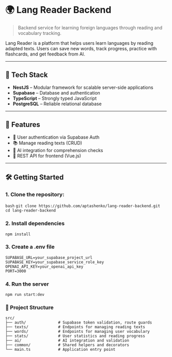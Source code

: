 # 🌍 Lang Reader Backend

> Backend service for learning foreign languages through reading and vocabulary tracking.

Lang Reader is a platform that helps users learn languages by reading adapted texts. Users can save new words, track progress, practice with flashcards, and get feedback from AI.

---

## 🚀 Tech Stack

- **NestJS** – Modular framework for scalable server-side applications
- **Supabase** – Database and authentication
- **TypeScript** – Strongly typed JavaScript
- **PostgreSQL** – Reliable relational database

---

## 🧠 Features

- 🔐 User authentication via Supabase Auth
- 📚 Manage reading texts (CRUD)
- 💬 AI integration for comprehension checks
- 💾 REST API for frontend (Vue.js)

---

## 🛠️ Getting Started

### 1. Clone the repository:

```bash```
``git clone https://github.com/aptashenko/lang-reader-backend.git
cd lang-reader-backend``

### 2. Install dependencies

``npm install``

### 3. Create a .env file

```
SUPABASE_URL=your_supabase_project_url
SUPABASE_KEY=your_supabase_service_role_key
OPENAI_API_KEY=your_openai_api_key
PORT=3000
```

### 4. Run the server
``npm run start:dev``

### 📁 Project Structure
```
src/
├── auth/              # Supabase token validation, route guards
├── texts/             # Endpoints for managing reading texts
├── words/             # Endpoints for managing user vocabulary
├── stats/             # User statistics and reading progress
├── ai/                # AI integration and validation
├── common/            # Shared helpers and decorators
└── main.ts            # Application entry point
```
